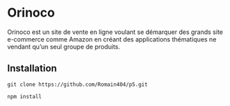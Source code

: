 # Orinoco
Orinoco est un site de vente en ligne voulant se démarquer des grands site e-commerce comme Amazon en créant des applications thématiques ne vendant qu’un seul groupe de produits.

## Installation

```
git clone https://github.com/Romain404/p5.git

npm install
```